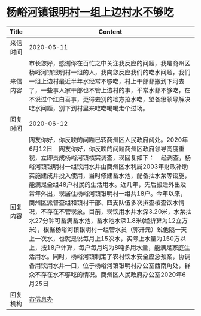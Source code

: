 # [杨峪河镇银明村一组上边村水不够吃](http://www.shangluo.gov.cn/zmhd/ldxxxx.jsp?urltype=leadermail.LeaderMailContentUrl&wbtreeid=1112&leadermailid=6020)

| Title |                                                                                                                                                                                                                               Content                                                                                                                                                                                                                               |
|:-----:|---------------------------------------------------------------------------------------------------------------------------------------------------------------------------------------------------------------------------------------------------------------------------------------------------------------------------------------------------------------------------------------------------------------------------------------------------------------------|
| 来信时间  | 2020-06-11                                                                                                                                                                                                                                                                                                                                                                                                                                                          |
| 来信内容  | 市长您好，感谢你在百忙之中关注我反应的问题，我是商州区杨峪河镇银明村一组的人，我向您反应我们的吃水问题，我们一组上边村最近半年水经常不够吃，村上干部都搬到下河去了，一些事人家干部也不管上边村的事，平常水都不够吃，在不说过个红白喜事，更得去别的地方拉水吃，望各级领导解决吃水问题，别下到村里来吃吃喝喝走个过场。                                                                                                                                                                                                                                                                                                          |
| 回复时间  | 2020-06-12                                                                                                                                                                                                                                                                                                                                                                                                                                                          |
| 回复内容  | 网友你好，你反映的问题已转商州区人民政府阅处。2020年6月12日    网友你好，你反映的问题商州区政府领导高度重视，立即责成杨峪河镇核实调查，现回复如下：    经调查，杨峪河镇银明村一组饮用水井由商州区水利局2003年财政补助实施建成并投入使用，当时修建蓄水池，配备抽水泵等设施，能满足全组48户村民的生活用水。近几年，先后搬迁外出及常年外出，现居住杨峪河镇银明村一组共18户。今年以来，商州区派督查组和镇村干部、四支队伍多次排查核查饮水情况，不存在不管现象。目前，现饮用水井水深3.20米，水泵抽水27分钟可蓄满蓄水池，蓄水池水深1.8米(经折算为12立方米)，根据杨峪河镇银明村一组管水员（郭开元）说他隔一天上一次水，也就是说每月上15次水，实际上水量为150方以上，按18户计算，每户每月均为8吨多用水量，能满足家庭生活用水。同时，杨峪河镇制定了农村饮水安全应急预案，协调备用饮用水井一口，位于杨峪河镇银明村办公室西南角处，群众不存在水不够吃的情况。商州区人民政府办公室2020年6月25日 |
| 回复机构  | [市信息办](../../category/agencies/市信息办.md)                                                                                                                                                                                                                                                                                                                                                                                                                             |